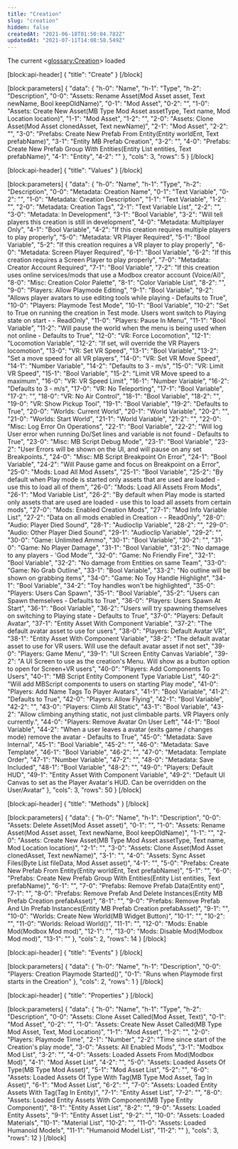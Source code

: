 ```yaml
---
title: "Creation"
slug: "creation"
hidden: false
createdAt: "2021-06-18T01:50:04.782Z"
updatedAt: "2021-07-11T14:08:58.549Z"
---
```

The current <<glossary:Creation>> loaded


[block:api-header]
{
  "title": "Create"
}
[/block]

[block:parameters]
{
  "data": {
    "h-0": "Name",
    "h-1": "Type",
    "h-2": "Description",
    "0-0": "Assets: Rename Asset(Mod Asset asset, Text newName, Bool keepOldName)",
    "0-1": "Mod Asset",
    "0-2": "",
    "1-0": "Assets: Create New Asset(MB Type Mod Asset assetType, Text name, Mod Location location)",
    "1-1": "Mod Asset",
    "1-2": "",
    "2-0": "Assets: Clone Asset(Mod Asset clonedAsset, Text newName)",
    "2-1": "Mod Asset",
    "2-2": "",
    "3-0": "Prefabs: Create New Prefab From Entity(Entity worldEnt, Text prefabName)",
    "3-1": "Entity MB Prefab Creation",
    "3-2": "",
    "4-0": "Prefabs: Create New Prefab Group With Entities(Entity List entities, Text prefabName)",
    "4-1": "Entity",
    "4-2": ""
  },
  "cols": 3,
  "rows": 5
}
[/block]

[block:api-header]
{
  "title": "Values"
}
[/block]

[block:parameters]
{
  "data": {
    "h-0": "Name",
    "h-1": "Type",
    "h-2": "Description",
    "0-0": "Metadata: Creation Name",
    "0-1": "Text Variable",
    "0-2": "",
    "1-0": "Metadata: Creation Description",
    "1-1": "Text Variable",
    "1-2": "",
    "2-0": "Metadata: Creation Tags",
    "2-1": "Text Variable List",
    "2-2": "",
    "3-0": "Metadata: In Development",
    "3-1": "Bool Variable",
    "3-2": "Will tell players this creation is still in development",
    "4-0": "Metadata: Multiplayer Only",
    "4-1": "Bool Variable",
    "4-2": "If this creation requires multiple players to play properly",
    "5-0": "Metadata: VR Player Required",
    "5-1": "Bool Variable",
    "5-2": "If this creation requires a VR player to play properly",
    "6-0": "Metadata: Screen Player Required",
    "6-1": "Bool Variable",
    "6-2": "If this creation requires a Screen Player to play properly",
    "7-0": "Metadata: Creator Account Required",
    "7-1": "Bool Variable",
    "7-2": "If this creation uses online services/mods that use a Modbox creator account (Voice/AI)",
    "8-0": "Misc: Creation Color Palette",
    "8-1": "Color Variable List",
    "8-2": "",
    "9-0": "Players: Allow Playmode Editing",
    "9-1": "Bool Variable",
    "9-2": "Allows player avatars to use editing tools while playing - Defaults to True",
    "10-0": "Players: Playmode Test Mode",
    "10-1": "Bool Variable",
    "10-2": "Set to True on running the creation in Test mode. Users wont switch to Playing state on start -  - ReadOnly",
    "11-0": "Players: Pause In Menu",
    "11-1": "Bool Variable",
    "11-2": "Will pause the world when the menu is being used when not online - Defaults to True",
    "12-0": "VR: Force Locomotion",
    "12-1": "Locomotion Variable",
    "12-2": "If set, will override the VR Players locomotion",
    "13-0": "VR: Set VR Speed",
    "13-1": "Bool Variable",
    "13-2": "Set a move speed for all VR players",
    "14-0": "VR: Set VR Move Speed",
    "14-1": "Number Variable",
    "14-2": "Defaults to 3 - m/s",
    "15-0": "VR: Limit VR Speed",
    "15-1": "Bool Variable",
    "15-2": "Limit VR Move speed to a maximum",
    "16-0": "VR: VR Speed Limit",
    "16-1": "Number Variable",
    "16-2": "Defaults to 3 - m/s",
    "17-0": "VR: No Teleporting",
    "17-1": "Bool Variable",
    "17-2": "",
    "18-0": "VR: No Air Control",
    "18-1": "Bool Variable",
    "18-2": "",
    "19-0": "VR: Show Pickup Tool",
    "19-1": "Bool Variable",
    "19-2": "Defaults to True",
    "20-0": "Worlds: Current World",
    "20-1": "World Variable",
    "20-2": "",
    "21-0": "Worlds: Start World",
    "21-1": "World Variable",
    "21-2": "",
    "22-0": "Misc: Log Error On Operations",
    "22-1": "Bool Variable",
    "22-2": "Will log User error when running Do/Set lines and variable is not found - Defaults to True",
    "23-0": "Misc: MB Script Debug Mode",
    "23-1": "Bool Variable",
    "23-2": "User Errors will be shown on the UI, and will pause on any set Breakpoints.",
    "24-0": "Misc: MB Script Breakpoint On Error",
    "24-1": "Bool Variable",
    "24-2": "Will Pause game and focus on Breakpoint on a Error",
    "25-0": "Mods: Load All Mod Assets",
    "25-1": "Bool Variable",
    "25-2": "By default when Play mode is started only assets that are used are loaded - use this to load all of them",
    "26-0": "Mods: Load All Assets From Mods",
    "26-1": "Mod Variable List",
    "26-2": "By default when Play mode is started only assets that are used are loaded - use this to load all assets from certain mods",
    "27-0": "Mods: Enabled Creation Mods",
    "27-1": "Mod Info Variable List",
    "27-2": "Data on all mods enabled in Creation -  - ReadOnly",
    "28-0": "Audio: Player Died Sound",
    "28-1": "Audioclip Variable",
    "28-2": "",
    "29-0": "Audio: Other Player Died Sound",
    "29-1": "Audioclip Variable",
    "29-2": "",
    "30-0": "Game: Unlimited Ammo",
    "30-1": "Bool Variable",
    "30-2": "",
    "31-0": "Game: No Player Damage",
    "31-1": "Bool Variable",
    "31-2": "No damage to any players - 'God Mode'",
    "32-0": "Game: No Friendly Fire",
    "32-1": "Bool Variable",
    "32-2": "No damage from Entities on same Team",
    "33-0": "Game: No Grab Outline",
    "33-1": "Bool Variable",
    "33-2": "No outline will be shown on grabbing items",
    "34-0": "Game: No Toy Handle Highlight",
    "34-1": "Bool Variable",
    "34-2": "Toy handles won't be highlighted",
    "35-0": "Players: Users Can Spawn",
    "35-1": "Bool Variable",
    "35-2": "Users can Spawn themselves - Defaults to True",
    "36-0": "Players: Users Spawn At Start",
    "36-1": "Bool Variable",
    "36-2": "Users will try spawning themselves on switching to Playing state - Defaults to True",
    "37-0": "Players: Default Avatar",
    "37-1": "Entity Asset With Component Variable<Player Avatar>",
    "37-2": "The default avatar asset to use for users",
    "38-0": "Players: Default Avatar VR",
    "38-1": "Entity Asset With Component Variable<Player Avatar>",
    "38-2": "The default avatar asset to use for VR users. Will use the default avatar asset if not set",
    "39-0": "Players: Game Menu",
    "39-1": "UI Screen Entity Canvas Variable",
    "39-2": "A UI Screen to use as the creation's Menu. Will show as a button option to open for Screen+VR users",
    "40-0": "Players: Add Components To Users",
    "40-1": "MB Script Entity Component Type Variable List",
    "40-2": "Will add MBScript components to users on starting Play mode",
    "41-0": "Players: Add Name Tags To Player Avatars",
    "41-1": "Bool Variable",
    "41-2": "Defaults to True",
    "42-0": "Players: Allow Flying",
    "42-1": "Bool Variable",
    "42-2": "",
    "43-0": "Players: Climb All Static",
    "43-1": "Bool Variable",
    "43-2": "Allow climbing anything static, not just climbable parts. VR Players only currently.",
    "44-0": "Players: Remove Avatar On User Left",
    "44-1": "Bool Variable",
    "44-2": "When a user leaves a avatar (exits game / changes mode) remove the avatar - Defaults to True",
    "45-0": "Metadata: Save Internal",
    "45-1": "Bool Variable",
    "45-2": "",
    "46-0": "Metadata: Save Template",
    "46-1": "Bool Variable",
    "46-2": "",
    "47-0": "Metadata: Template Order",
    "47-1": "Number Variable",
    "47-2": "",
    "48-0": "Metadata: Save Included",
    "48-1": "Bool Variable",
    "48-2": "",
    "49-0": "Players: Default HUD",
    "49-1": "Entity Asset With Component Variable<UI Canvas>",
    "49-2": "Default UI Canvas to set as the Player Avatar's HUD. Can be overridden on the User/Avatar"
  },
  "cols": 3,
  "rows": 50
}
[/block]

[block:api-header]
{
  "title": "Methods"
}
[/block]

[block:parameters]
{
  "data": {
    "h-0": "Name",
    "h-1": "Description",
    "0-0": "Assets: Delete Asset(Mod Asset asset)",
    "0-1": "",
    "1-0": "Assets: Rename Asset(Mod Asset asset, Text newName, Bool keepOldName)",
    "1-1": "",
    "2-0": "Assets: Create New Asset(MB Type Mod Asset assetType, Text name, Mod Location location)",
    "2-1": "",
    "3-0": "Assets: Clone Asset(Mod Asset clonedAsset, Text newName)",
    "3-1": "",
    "4-0": "Assets: Sync Asset Files(Byte List fileData, Mod Asset asset)",
    "4-1": "",
    "5-0": "Prefabs: Create New Prefab From Entity(Entity worldEnt, Text prefabName)",
    "5-1": "",
    "6-0": "Prefabs: Create New Prefab Group With Entities(Entity List entities, Text prefabName)",
    "6-1": "",
    "7-0": "Prefabs: Remove Prefab Data(Entity ent)",
    "7-1": "",
    "8-0": "Prefabs: Remove Prefab And Delete Instances(Entity MB Prefab Creation prefabAsset)",
    "8-1": "",
    "9-0": "Prefabs: Remove Prefab And Un Prefab Instances(Entity MB Prefab Creation prefabAsset)",
    "9-1": "",
    "10-0": "Worlds: Create New World(MB Widget Button)",
    "10-1": "",
    "10-2": "",
    "11-0": "Worlds: Reload World()",
    "11-1": "",
    "12-0": "Mods: Enable Mod(Modbox Mod mod)",
    "12-1": "",
    "13-0": "Mods: Disable Mod(Modbox Mod mod)",
    "13-1": ""
  },
  "cols": 2,
  "rows": 14
}
[/block]

[block:api-header]
{
  "title": "Events"
}
[/block]

[block:parameters]
{
  "data": {
    "h-0": "Name",
    "h-1": "Description",
    "0-0": "Players: Creation Playmode Started()",
    "0-1": "Runs when Playmode first starts in the Creation"
  },
  "cols": 2,
  "rows": 1
}
[/block]

[block:api-header]
{
  "title": "Properties"
}
[/block]

[block:parameters]
{
  "data": {
    "h-0": "Name",
    "h-1": "Type",
    "h-2": "Description",
    "0-0": "Assets: Clone Asset Called(Mod Asset, Text)",
    "0-1": "Mod Asset",
    "0-2": "",
    "1-0": "Assets: Create New Asset Called(MB Type Mod Asset, Text, Mod Location)",
    "1-1": "Mod Asset",
    "1-2": "",
    "2-0": "Players: Playmode Time",
    "2-1": "Number",
    "2-2": "Time since start of the Creation's play mode",
    "3-0": "Assets: All Enabled Mods",
    "3-1": "Modbox Mod List",
    "3-2": "",
    "4-0": "Assets: Loaded Assets From Mod(Modbox Mod)",
    "4-1": "Mod Asset List",
    "4-2": "",
    "5-0": "Assets: Loaded Assets Of Type(MB Type Mod Asset)",
    "5-1": "Mod Asset List",
    "5-2": "",
    "6-0": "Assets: Loaded Assets Of Type With Tag(MB Type Mod Asset, Tag In Asset)",
    "6-1": "Mod Asset List",
    "6-2": "",
    "7-0": "Assets: Loaded Entity Assets With Tag(Tag In Entity)",
    "7-1": "Entity Asset List",
    "7-2": "",
    "8-0": "Assets: Loaded Entity Assets With Component(MB Type Entity Component)",
    "8-1": "Entity Asset List",
    "8-2": "",
    "9-0": "Assets: Loaded Entity Assets",
    "9-1": "Entity Asset List",
    "9-2": "",
    "10-0": "Assets: Loaded Materials",
    "10-1": "Material List",
    "10-2": "",
    "11-0": "Assets: Loaded Humanoid Models",
    "11-1": "Humanoid Model List",
    "11-2": ""
  },
  "cols": 3,
  "rows": 12
}
[/block]